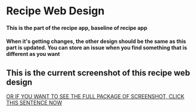 # Recipe Web Design

#### This is the part of the recipe app, baseline of recipe app
#### When it's getting changes, the other design should be the same as this part is updated. You can store an issue when you find something that is different as you want

## This is the current screenshot of this recipe web design

[OR IF YOU WANT TO SEE THE FULL PACKAGE OF SCREENSHOT, CLICK THIS SENTENCE NOW](https://imgur.com/gallery/62qRcPz)